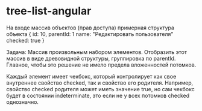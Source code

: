 # tree-list-angular
На входе массив объектов (прав доступа) примерная структура объекта
  {
    id: 10,
    parentId: 1
    name: "Редактировать пользователя"
    checked: true
  }

Задача:
Массив произвольным набором элементов.
Отобразить этот массив в виде древовидной структуры, группировка по parentId.
Главное, чтобы это решение не имело предела вложенностей потомков.

Каждый элемент имеет чекбокс, который контролирует как свое внутреннее свойство checked, так и свойство его родителя.
Например, свойство checked родителя может иметь значение true, но сам чекбокс будет в состоянии indeterminate, это если не у всех потомков checked однозначно.
